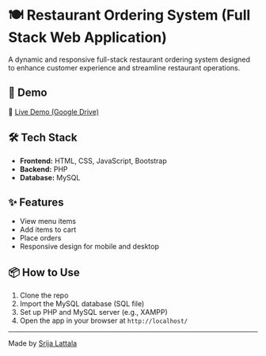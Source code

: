 # 🍽️ Restaurant Ordering System (Full Stack Web Application)

A dynamic and responsive full-stack restaurant ordering system designed to enhance customer experience and streamline restaurant operations.

## 🚀 Demo

🔗 [Live Demo (Google Drive)](https://drive.google.com/file/d/1GMUy6xstAJI8GOFA5ZG9eeFmfkURydIg/view?usp=drive_link)  

## 🛠️ Tech Stack

- **Frontend:** HTML, CSS, JavaScript, Bootstrap
- **Backend:** PHP
- **Database:** MySQL

## ✨ Features

- View menu items
- Add items to cart
- Place orders
- Responsive design for mobile and desktop

## 📦 How to Use

1. Clone the repo
2. Import the MySQL database (SQL file)
3. Set up PHP and MySQL server (e.g., XAMPP)
4. Open the app in your browser at `http://localhost/`

---

Made by [Srija Lattala](https://github.com/Srija-Lattala)


